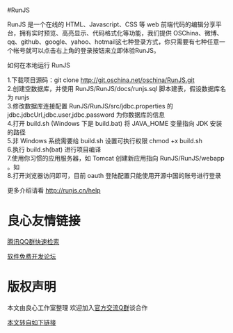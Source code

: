 #RunJS

RunJS 是一个在线的 HTML、Javascript、CSS 等 web 前端代码的编辑分享平台，拥有实时预览、高亮显示、代码格式化等功能，我们提供 OSChina、微博、qq、github、google、yahoo、hotmail这七种登录方式，你只需要有七种任意一个帐号就可以点击右上角的登录按钮来立即体验RunJS。

 

如何在本地运行 RunJS

 1.下载项目源码：git clone http://git.oschina.net/oschina/RunJS.git  
 2.创建空数据库，并使用 RunJS/RunJS/docs/runjs.sql 脚本建表，假设数据库名为 runjs  
 3.修改数据库连接配置 RunJS/RunJS/src/jdbc.properties 的 jdbc.jdbcUrl,jdbc.user,jdbc.password 为你数据库的信息  
 4.打开 build.sh (Windows 下是 build.bat) 将 JAVA_HOME 变量指向 JDK 安装的路径  
 5.非 Windows 系统需要给 build.sh 设置可执行权限 chmod +x build.sh  
 6.执行 build.sh(bat) 进行项目编译  
 7.使用你习惯的应用服务器，如 Tomcat 创建新应用指向 RunJS/RunJS/webapp 。如    
 8.打开浏览器访问即可，目前 oauth 登陆配置只能使用开源中国的账号进行登录

更多介绍请看  http://runjs.cn/help 


 # 良心友情链接

[腾讯QQ群快速检索](http://u.720life.cn/s/8cf73f7c)

[软件免费开发论坛](http://u.720life.cn/s/bbb01dc0)

# 版权声明 

本文由良心工作室整理 欢迎加入[官方交流Q群](https://u.720life.cn/s/f2316816)谈合作

[本文转自如下链接](http://u.720life.cn/g/2e71d0f0a5c601172267ba20d3a43c6eb9ef4878d3f858b672877943cf82618c1d440f59ac5a5a612112d2326b1474169349bf91f6d44316c7c876868ecda800)